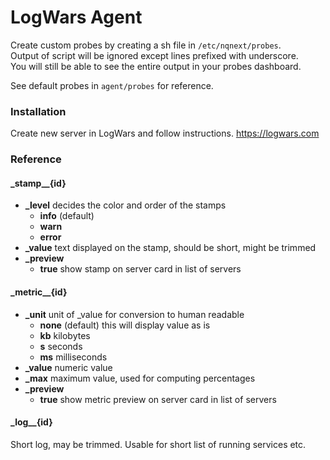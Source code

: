 # LogWars Agent

Create custom probes by creating a sh file in `/etc/nqnext/probes`.  
Output of script will be ignored except lines prefixed with underscore.  
You will still be able to see the entire output in your probes dashboard.

See default probes in `agent/probes` for reference.

### Installation
Create new server in LogWars and follow instructions.
https://logwars.com

### Reference
#### \_stamp__{id}
- **_level** decides the color and order of the stamps
  - **info** (default)
  - **warn** 
  - **error** 
- **_value** text displayed on the stamp, should be short, might be trimmed
- **_preview** 
  - **true** show stamp on server card in list of servers

#### \_metric__{id}
- **_unit** unit of _value for conversion to human readable
  - **none** (default) this will display value as is
  - **kb** kilobytes
  - **s** seconds
  - **ms** milliseconds
- **_value** numeric value
- **_max** maximum value, used for computing percentages
- **_preview**
  - **true** show metric preview on server card in list of servers


#### \_log__{id}
Short log, may be trimmed. Usable for short list of running services etc.

